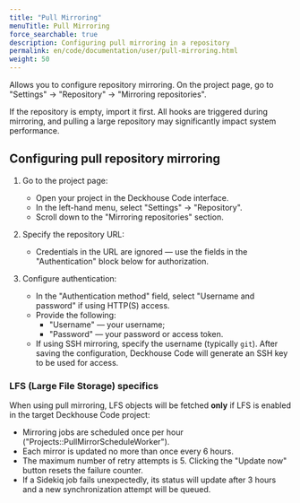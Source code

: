```yaml
---
title: "Pull Mirroring"
menuTitle: Pull Mirroring
force_searchable: true
description: Configuring pull mirroring in a repository
permalink: en/code/documentation/user/pull-mirroring.html
weight: 50
---
```


Allows you to configure repository mirroring. On the project page, go to "Settings" → "Repository" → "Mirroring repositories".

If the repository is empty, import it first. All hooks are triggered during mirroring, and pulling a large repository may significantly impact system performance.

## Configuring pull repository mirroring

1. Go to the project page:

   - Open your project in the Deckhouse Code interface.  
   - In the left-hand menu, select "Settings" → "Repository".  
   - Scroll down to the "Mirroring repositories" section.

1. Specify the repository URL:
   - Credentials in the URL are ignored — use the fields in the "Authentication" block below for authorization.

1. Configure authentication:
   - In the "Authentication method" field, select "Username and password" if using HTTP(S) access.  
   - Provide the following:  
      - "Username" — your username;  
      - "Password" — your password or access token.  
   - If using SSH mirroring, specify the username (typically `git`). After saving the configuration, Deckhouse Code will generate an SSH key to be used for access.

### LFS (Large File Storage) specifics

When using pull mirroring, LFS objects will be fetched **only** if LFS is enabled in the target Deckhouse Code project:

- Mirroring jobs are scheduled once per hour ("Projects::PullMirrorScheduleWorker").  
- Each mirror is updated no more than once every 6 hours.  
- The maximum number of retry attempts is 5. Clicking the "Update now" button resets the failure counter.  
- If a Sidekiq job fails unexpectedly, its status will update after 3 hours and a new synchronization attempt will be queued.
